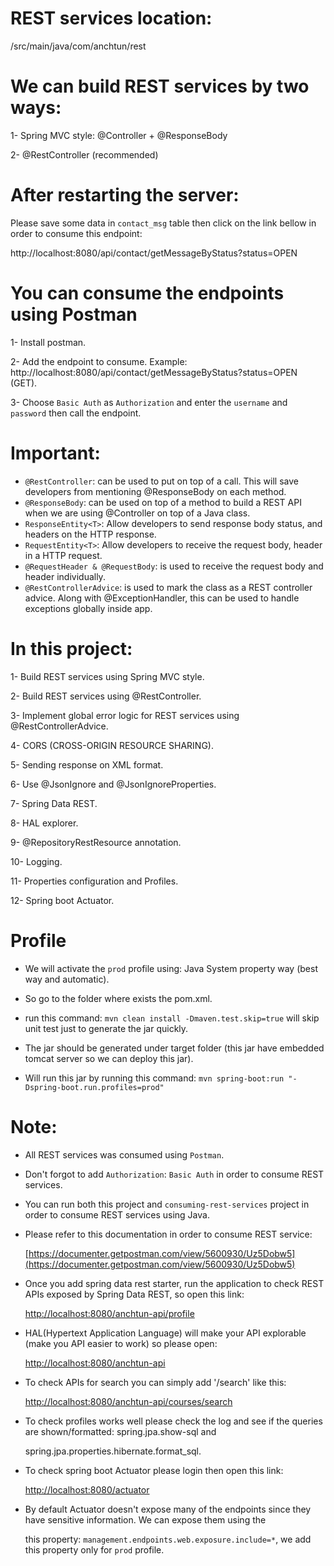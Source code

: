 # REST services location:

/src/main/java/com/anchtun/rest

# We can build REST services by two ways:

1- Spring MVC style: @Controller + @ResponseBody

2- @RestController (recommended)

# After restarting the server:

Please save some data in `contact_msg` table then click on the link bellow in order to consume this endpoint:

http://localhost:8080/api/contact/getMessageByStatus?status=OPEN

# You can consume the endpoints using Postman

1- Install postman.

2- Add the endpoint to consume. Example: http://localhost:8080/api/contact/getMessageByStatus?status=OPEN (GET).

3- Choose `Basic Auth` as `Authorization` and enter the `username` and `password` then call the endpoint.

# Important:

- `@RestController`: can be used to put on top of a call. This will save developers from mentioning @ResponseBody on each 
                       method.
- `@ResponseBody`: can be used on top of a method to build a REST API when we are using @Controller on top of a Java class.
- `ResponseEntity<T>`: Allow developers to send response body status, and headers on the HTTP response.
- `RequestEntity<T>`: Allow developers to receive the request body, header in a HTTP request.
- `@RequestHeader & @RequestBody`: is used to receive the request body and header individually.
- `@RestControllerAdvice`: is used to mark the class as a REST controller advice. Along with @ExceptionHandler, this can be 
                              used to handle exceptions globally inside app.

# In this project:

1- Build REST services using Spring MVC style.

2- Build REST services using @RestController.

3- Implement global error logic for REST services using @RestControllerAdvice.

4- CORS (CROSS-ORIGIN RESOURCE SHARING).

5- Sending response on XML format.

6- Use @JsonIgnore and @JsonIgnoreProperties.

7- Spring Data REST.

8- HAL explorer.

9- @RepositoryRestResource annotation.

10- Logging.

11- Properties configuration and Profiles.

12- Spring boot Actuator.


# Profile

- We will activate the `prod` profile using: Java System property way (best way and automatic).

- So go to the folder where exists the pom.xml.

- run this command: ```mvn clean install -Dmaven.test.skip=true```  will skip unit test just to generate the jar quickly.

- The jar should be generated under target folder (this jar have embedded tomcat server so we can deploy this jar).

- Will run this jar by running this command: ```mvn spring-boot:run "-Dspring-boot.run.profiles=prod"``` 

# Note:

- All REST services was consumed using `Postman`.

- Don't forgot to add `Authorization`: `Basic Auth` in order to consume REST services.

- You can run both this project and `consuming-rest-services` project in order to consume REST services using Java.

- Please refer to this documentation in order to consume REST service:

  [https://documenter.getpostman.com/view/5600930/Uz5Dobw5](https://documenter.getpostman.com/view/5600930/Uz5Dobw5)
 
 - Once you add spring data rest starter, run the application to check REST APIs exposed by Spring Data REST, so open this link:
 
   [http://localhost:8080/anchtun-api/profile](http://localhost:8080/anchtun-api/profile)
   
 - HAL(Hypertext Application Language) will make your API explorable (make you API easier to work)  so please open:
 
   [http://localhost:8080/anchtun-api](http://localhost:8080/anchtun-api)
   
 - To check APIs for search you can simply add '/search' like this:
 
   [http://localhost:8080/anchtun-api/courses/search](http://localhost:8080/anchtun-api/courses/search)
   
 - To check profiles works well please check the log and see if the queries are shown/formatted: spring.jpa.show-sql and 
 
   spring.jpa.properties.hibernate.format_sql.
 
 - To check spring boot Actuator please login then open this link:
 
   [http://localhost:8080/actuator](http://localhost:8080/actuator)
 
 - By default Actuator doesn't expose many of the endpoints since they have sensitive information. We can expose them using the 
 
   this property: `management.endpoints.web.exposure.include=*`, we add this property only for `prod` profile.    
 
 